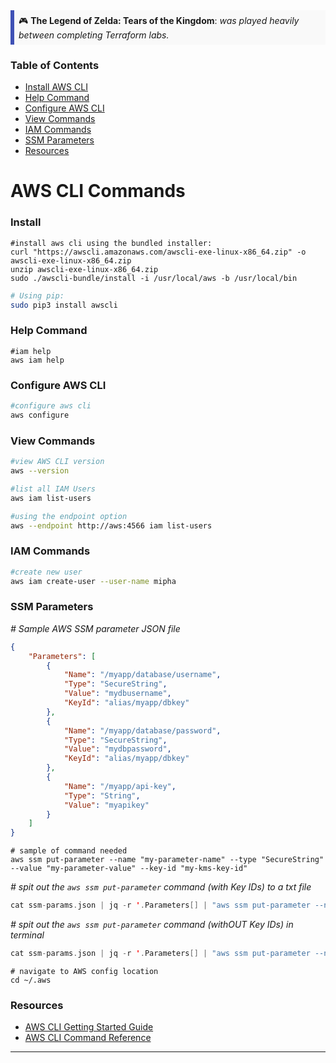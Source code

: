 <div style="background-color: #f9f9f9; border-left: 6px solid #3f51b5; padding: 0.5em;">
  🎮 <strong>The Legend of Zelda: Tears of the Kingdom</strong>: <em>was played heavily between completing Terraform labs.</em>
</div>

### Table of Contents

- [Install AWS CLI](#install)
- [Help Command](#help-command)
- [Configure AWS CLI](#configure-aws-cli)
- [View Commands](#view-commands)
- [IAM Commands](#iam-commands)
- [SSM Parameters](#ssm-parameters)
- [Resources](#resources)

# AWS CLI Commands

### Install

```shell
#install aws cli using the bundled installer:
curl "https://awscli.amazonaws.com/awscli-exe-linux-x86_64.zip" -o awscli-exe-linux-x86_64.zip
unzip awscli-exe-linux-x86_64.zip
sudo ./awscli-bundle/install -i /usr/local/aws -b /usr/local/bin
```

```bash
# Using pip:
sudo pip3 install awscli
```

### Help Command

```shell
#iam help
aws iam help
```

### Configure AWS CLI

```bash
#configure aws cli
aws configure
```

### View Commands

```bash
#view AWS CLI version
aws --version
```

```bash
#list all IAM Users
aws iam list-users

#using the endpoint option
aws --endpoint http://aws:4566 iam list-users
```

### IAM Commands

```bash
#create new user
aws iam create-user --user-name mipha
```

### SSM Parameters

_# Sample AWS SSM parameter JSON file_
```json
{
    "Parameters": [
        {
            "Name": "/myapp/database/username",
            "Type": "SecureString",
            "Value": "mydbusername",
            "KeyId": "alias/myapp/dbkey"
        },
        {
            "Name": "/myapp/database/password",
            "Type": "SecureString",
            "Value": "mydbpassword",
            "KeyId": "alias/myapp/dbkey"
        },
        {
            "Name": "/myapp/api-key",
            "Type": "String",
            "Value": "myapikey"
        }
    ]
}

```
```shell
# sample of command needed
aws ssm put-parameter --name "my-parameter-name" --type "SecureString" --value "my-parameter-value" --key-id "my-kms-key-id"
```
_# spit out the `aws ssm put-parameter` command (with Key IDs) to a txt file_
```swift
cat ssm-params.json | jq -r '.Parameters[] | "aws ssm put-parameter --name \"" + .Name + "\" --type \"" + .Type + "\" --value \"" + .Value + "\"\(.KeyId | select(. != null) | " --key-id \"" + . + "\"")"' > someFileName.txt
```
_# spit out the `aws ssm put-parameter` command (withOUT Key IDs) in terminal_
```swift
cat ssm-params.json | jq -r '.Parameters[] | "aws ssm put-parameter --name \"" + .Name + "\" --type \"" + .Type + "\" --value \"" + .Value + "\"\(.KeyId | select(. == null) | " --key-id \"" + . + "\"")"'
```
```shell
# navigate to AWS config location
cd ~/.aws
```


### Resources

- [AWS CLI Getting Started Guide](https://docs.aws.amazon.com/cli/latest/userguide/cli-configure-quickstart.html)
- [AWS CLI Command Reference](https://docs.aws.amazon.com/cli/latest/index.html)

---
